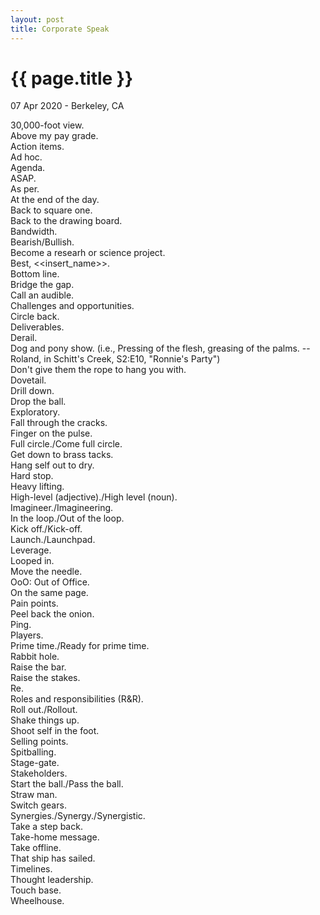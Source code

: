 ```yaml
---
layout: post
title: Corporate Speak
---
```


{{ page.title }}
================

<p class="meta">07 Apr 2020 - Berkeley, CA</p>

30,000-foot view.  
Above my pay grade.  
Action items.  
Ad hoc.  
Agenda.  
ASAP.  
As per.  
At the end of the day.  
Back to square one.  
Back to the drawing board.  
Bandwidth.  
Bearish/Bullish.  
Become a researh or science project.  
Best, <<insert_name>>.  
Bottom line.  
Bridge the gap.  
Call an audible.  
Challenges and opportunities.  
Circle back.  
Deliverables.  
Derail.  
Dog and pony show. (i.e., Pressing of the flesh, greasing of the palms. --Roland, in Schitt's Creek, S2:E10, "Ronnie's Party")  
Don't give them the rope to hang you with.  
Dovetail.  
Drill down.  
Drop the ball.  
Exploratory.  
Fall through the cracks.  
Finger on the pulse.  
Full circle./Come full circle.  
Get down to brass tacks.  
Hang self out to dry.  
Hard stop.  
Heavy lifting.  
High-level (adjective)./High level (noun).  
Imagineer./Imagineering.  
In the loop./Out of the loop.  
Kick off./Kick-off.  
Launch./Launchpad.  
Leverage.  
Looped in.  
Move the needle.  
OoO: Out of Office.  
On the same page.  
Pain points.  
Peel back the onion.  
Ping.  
Players.  
Prime time./Ready for prime time.  
Rabbit hole.  
Raise the bar.  
Raise the stakes.  
Re.  
Roles and responsibilities (R&R).  
Roll out./Rollout.  
Shake things up.  
Shoot self in the foot.  
Selling points.  
Spitballing.  
Stage-gate.  
Stakeholders.  
Start the ball./Pass the ball.  
Straw man.  
Switch gears.  
Synergies./Synergy./Synergistic.  
Take a step back.  
Take-home message.  
Take offline.  
That ship has sailed.  
Timelines.  
Thought leadership.  
Touch base.  
Wheelhouse.
